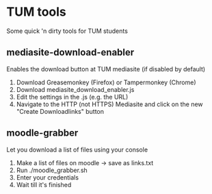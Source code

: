 # TUM tools

Some quick 'n dirty tools for TUM students


## mediasite-download-enabler

Enables the download button at TUM mediasite (if disabled by default)

1. Download Greasemonkey (Firefox) or Tampermonkey (Chrome)
2. Download mediasite_download_enabler.js
3. Edit the settings in the .js (e.g. the URL)
4. Navigate to the HTTP (not HTTPS) Mediasite and click on the new "Create Downloadlinks" button


## moodle-grabber

Let you download a list of files using your console

1. Make a list of files on moodle -> save as links.txt
2. Run ./moodle_grabber.sh
3. Enter your credentials
4. Wait till it's finished

